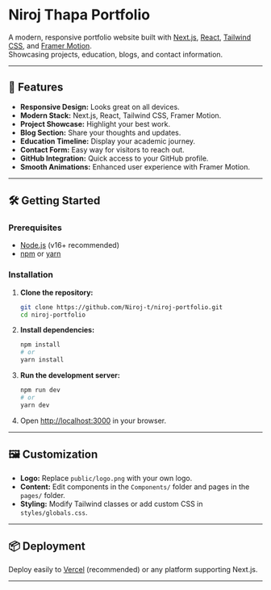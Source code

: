 # Niroj Thapa Portfolio

A modern, responsive portfolio website built with [Next.js](https://nextjs.org/), [React](https://react.dev/), [Tailwind CSS](https://tailwindcss.com/), and [Framer Motion](https://www.framer.com/motion/).  
Showcasing projects, education, blogs, and contact information.

---

## 🚀 Features

- **Responsive Design:** Looks great on all devices.
- **Modern Stack:** Next.js, React, Tailwind CSS, Framer Motion.
- **Project Showcase:** Highlight your best work.
- **Blog Section:** Share your thoughts and updates.
- **Education Timeline:** Display your academic journey.
- **Contact Form:** Easy way for visitors to reach out.
- **GitHub Integration:** Quick access to your GitHub profile.
- **Smooth Animations:** Enhanced user experience with Framer Motion.

---

## 🛠️ Getting Started

### Prerequisites

- [Node.js](https://nodejs.org/) (v16+ recommended)
- [npm](https://www.npmjs.com/) or [yarn](https://yarnpkg.com/)

### Installation

1. **Clone the repository:**
   ```bash
   git clone https://github.com/Niroj-t/niroj-portfolio.git
   cd niroj-portfolio
   ```

2. **Install dependencies:**
   ```bash
   npm install
   # or
   yarn install
   ```

3. **Run the development server:**
   ```bash
   npm run dev
   # or
   yarn dev
   ```

4. Open [http://localhost:3000](http://localhost:3000) in your browser.

---

## 🖼️ Customization

- **Logo:** Replace `public/logo.png` with your own logo.
- **Content:** Edit components in the `Components/` folder and pages in the `pages/` folder.
- **Styling:** Modify Tailwind classes or add custom CSS in `styles/globals.css`.

---

## 📦 Deployment

Deploy easily to [Vercel](https://vercel.com/) (recommended) or any platform supporting Next.js.

---